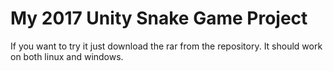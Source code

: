 # My 2017 Unity Snake Game Project


If you want to try it just download the rar from the repository. It should work on both linux and windows. 
